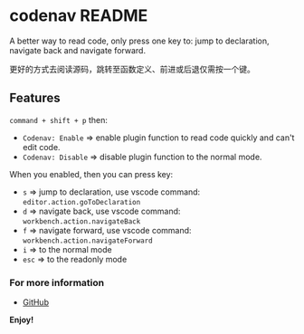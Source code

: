 # codenav README

A better way to read code, only press one key to: jump to declaration, navigate back and navigate forward.

更好的方式去阅读源码，跳转至函数定义、前进或后退仅需按一个键。

## Features

`command + shift + p` then:

- `Codenav: Enable` => enable plugin function to read code quickly and can't edit code.
- `Codenav: Disable` => disable plugin function to the normal mode.

When you enabled, then you can press key:

- `s` => jump to declaration, use vscode command: `editor.action.goToDeclaration`
- `d` => navigate back, use vscode command: `workbench.action.navigateBack`
- `f` => navigate forward, use vscode command: `workbench.action.navigateForward`
- `i` => to the normal mode
- `esc` => to the readonly mode

### For more information

* [GitHub](https://github.com/lqqyt2423/codenav)

**Enjoy!**
